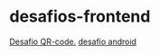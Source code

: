 # desafios-frontend

<a href= 'https://stringer0.github.io/desafios-frontend/desafio-qr-code/index.html'>Desafio QR-code.</a>
<a href= 'https://stringer0.github.io/desafios-frontend/desafio-android(gustavo guanabra)/index.html'>desafio android</a>